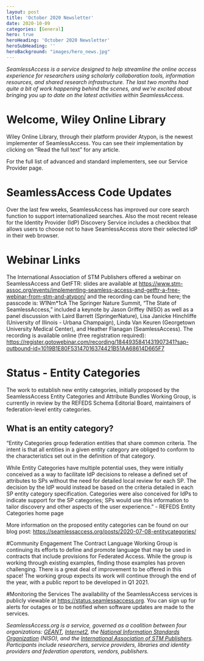 ```yaml
---
layout: post
title: 'October 2020 Newsletter'
date: 2020-10-09
categories: [General]
hero: true
heroHeading: 'October 2020 Newsletter'
heroSubHeading: ''
heroBackground: "images/hero_news.jpg"
---
```


_SeamlessAccess is a service designed to help streamline the online access experience for researchers using scholarly collaboration tools, information resources, and shared research infrastructure. The last two months had quite a bit of work happening behind the scenes, and we’re excited about bringing you up to date on the latest activities within SeamlessAccess._

# Welcome, Wiley Online Library
Wiley Online Library, through their platform provider Atypon, is the newest implementer of SeamlessAccess. You can see their implementation by clicking on “Read the full text” for any article.

For the full list of advanced and standard implementers, see our Service Provider page.

# SeamlessAccess Code Updates
Over the last few weeks, SeamlessAccess has improved our core search function to support internationalized searches. Also the most recent release for the Identity Provider (IdP) Discovery Service includes a checkbox that allows users to choose not to have SeamlessAccess store their selected IdP in their web browser.


# Webinar Links
The International Association of STM Publishers offered a webinar on SeamlessAccess and GetFTR: slides are available at <https://www.stm-assoc.org/events/implementing-seamless-access-and-getftr-a-free-webinar-from-stm-and-atypon/> and the recording can be found here; the passcode is: W1Nm*1cA 
The Springer Nature Summit, “The State of SeamlessAccess,” included a keynote by Jason Griffey (NISO) as well as a panel discussion with Laird Barrett (SpringerNature), Lisa Janicke Hinchliffe (University of Illinois - Urbana Champaign), Linda Van Keuren (Georgetown University Medical Center), and Heather Flanagan (SeamlessAccess). The recording is available online (free registration required): <https://register.gotowebinar.com/recording/1844935841431907341?sap-outbound-id=1019B1E80F53147016374421B51AA68614D665F7> 


# Status - Entity Categories
The work to establish new entity categories, initially proposed by the SeamlessAccess Entity Categories and Attribute Bundles Working Group, is currently in review by the REFEDS Schema Editorial Board, maintainers of federation-level entity categories.

## What is an entity category? 
“Entity Categories group federation entities that share common criteria.  The intent is that all entities in a given entity category are obliged to conform to the characteristics set out in the definition of that category.

While Entity Categories have multiple potential uses, they were initially conceived as a way to facilitate IdP decisions to release a defined set of attributes to SPs without the need for detailed local review for each SP. The decision by the IdP would instead be based on the criteria detailed in each SP entity category specification. Categories were also conceived for IdPs to indicate support for the SP categories; SPs would use this information to tailor discovery and other aspects of the user experience.” - REFEDS Entity Categories home page

More information on the proposed entity categories can be found on our blog post: 
<https://seamlessaccess.org/posts/2020-07-08-entitycategories/>


#Community Engagement
The Contract Language Working Group is continuing its efforts to define and promote language that may be used in contracts that include provisions for Federated Access. While the group is working through existing examples, finding those examples has proven challenging. There is a great deal of improvement to be offered in this space! The working group expects its work will continue through the end of the year, with a public report to be developed in Q1 2021.

#Monitoring the Services
The availability of the SeamlessAccess services is publicly viewable at <https://status.seamlessaccess.org>. You can sign up for alerts for outages or to be notified when software updates are made to the services.


_SeamlessAccess.org is a service, governed as a coalition between four organizations: [GÉANT](https://geant.org), [Internet2](https://internet2.edu), the [National Information Standards Organization](https://niso.org) (NISO), and the [International Association of STM Publishers](https://stm-assoc.org). Participants include researchers, service providers, libraries and identity providers and federation operators, vendors, publishers._

